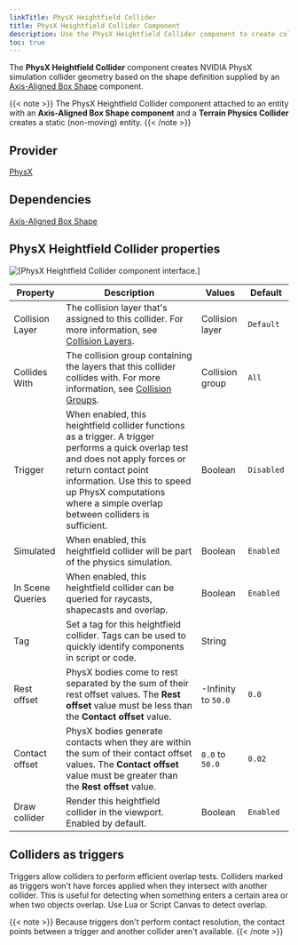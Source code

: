 ```yaml
---
linkTitle: PhysX Heightfield Collider
title: PhysX Heightfield Collider Component
description: Use the PhysX Heightfield Collider component to create collision for heightfields such as terrain in Open 3D Engine (O3DE).
toc: true
---
```


The **PhysX Heightfield Collider** component creates NVIDIA PhysX simulation collider geometry based on the shape definition supplied by an [Axis-Aligned Box Shape](/docs/user-guide/components/reference/shape/axis-aligned-box-shape/) component.

{{< note >}}
The PhysX Heightfield Collider component attached to an entity with an **Axis-Aligned Box Shape component** and a **Terrain Physics Collider** creates a static (non-moving) entity.
{{< /note >}}

## Provider

[PhysX](/docs/user-guide/gems/reference/physics/nvidia/physx/)

## Dependencies

[Axis-Aligned Box Shape](/docs/user-guide/components/reference/shape/axis-aligned-box-shape)

## PhysX Heightfield Collider properties 

![\[PhysX Heightfield Collider component interface.\]](/images/user-guide/component/physx/physx/ui-physx-heightfield-collider-A.png)

| Property | Description | Values | Default |
| - | - | - | - |
| Collision Layer | The collision layer that's assigned to this collider. For more information, see [Collision Layers](/docs/user-guide/interactivity/physics/nvidia-physx/configuring/configuration-collision-layers/). | Collision layer | `Default` |
| Collides With | The collision group containing the layers that this collider collides with. For more information, see [Collision Groups](/docs/user-guide/interactivity/physics/nvidia-physx/configuring/configuration-collision-groups/). | Collision group | `All` |
| Trigger | When enabled, this heightfield collider functions as a trigger. A trigger performs a quick overlap test and does not apply forces or return contact point information. Use this to speed up PhysX computations where a simple overlap between colliders is sufficient. | Boolean | `Disabled` |
| Simulated |  When enabled, this heightfield collider will be part of the physics simulation. | Boolean | `Enabled` |
| In Scene Queries |  When enabled, this heightfield collider can be queried for raycasts, shapecasts and overlap. | Boolean | `Enabled` |
| Tag |  Set a tag for this heightfield collider. Tags can be used to quickly identify components in script or code. | String |  |
| Rest offset |  PhysX bodies come to rest separated by the sum of their rest offset values. The **Rest offset** value must be less than the **Contact offset** value. | -Infinity to `50.0` | `0.0` |
| Contact offset | PhysX bodies generate contacts when they are within the sum of their contact offset values. The **Contact offset** value must be greater than the **Rest offset** value. | `0.0` to `50.0` | `0.02` |
| Draw collider |  Render this heightfield collider in the viewport. Enabled by default. | Boolean | `Enabled` |

## Colliders as triggers 

Triggers allow colliders to perform efficient overlap tests. Colliders marked as triggers won't have forces applied when they intersect with another collider. This is useful for detecting when something enters a certain area or when two objects overlap. Use Lua or Script Canvas to detect overlap.

{{< note >}}
Because triggers don't perform contact resolution, the contact points between a trigger and another collider aren't available.
{{< /note >}}
